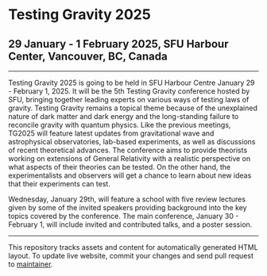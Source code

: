 Testing Gravity 2025
====================

29 January - 1 February 2025, SFU Harbour Center, Vancouver, BC, Canada
-----------------------------------------------------------------------

---

Testing Gravity 2025 is going to be held in SFU Harbour Centre January
29 - February 1, 2025. It will be the 5th Testing Gravity conference
hosted by SFU, bringing together leading experts on various ways of
testing laws of gravity. Testing Gravity remains a topical theme
because of the unexplained nature of dark matter and dark energy and
the long-standing failure to reconcile gravity with quantum physics.
Like the previous meetings, TG2025 will feature latest updates from
gravitational wave and astrophysical observatories, lab-based experiments,
as well as discussions of recent theoretical advances. The conference
aims to provide theorists working on extensions of General Relativity
with a realistic perspective on what aspects of their theories can be
tested. On the other hand, the experimentalists and observers will
get a chance to learn about new ideas that their experiments can test.

Wednesday, January 29th, will feature a school with five review
lectures given by some of the invited speakers providing background
into the key topics covered by the conference. The main conference,
January 30 - February 1, will include invited and contributed talks,
and a poster session.

---

This repository tracks assets and content for automatically generated
HTML layout. To update live website, commit your changes and send pull
request to [maintainer](https://github.com/andrei-v-frolov).
